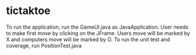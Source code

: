 # tictaktoe
To run the application, run the GameUI.java as JavaApplication.
User needs to make first move by clicking on the JFrame.
Users move will be marked by X and computers move will be marked by O.
To run the unit test and coverage, run PositionTest.java
